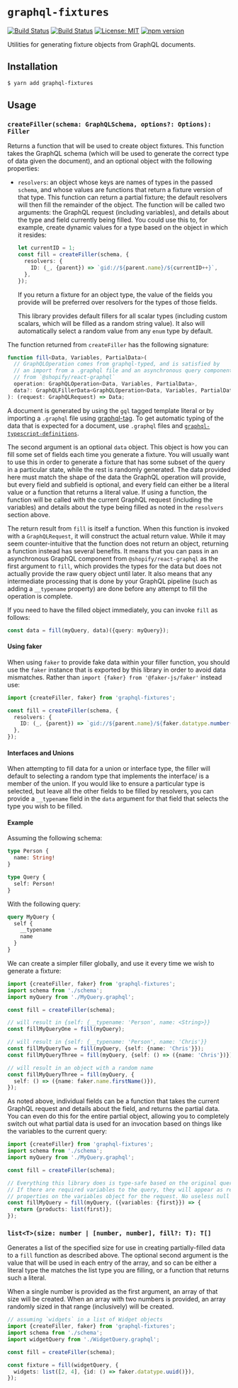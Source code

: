 # `graphql-fixtures`

[![Build Status](https://github.com/Shopify/quilt/workflows/Node-CI/badge.svg?branch=main)](https://github.com/Shopify/quilt/actions?query=workflow%3ANode-CI)
[![Build Status](https://github.com/Shopify/quilt/workflows/Ruby-CI/badge.svg?branch=main)](https://github.com/Shopify/quilt/actions?query=workflow%3ARuby-CI)
[![License: MIT](https://img.shields.io/badge/License-MIT-green.svg)](LICENSE.md) [![npm version](https://badge.fury.io/js/graphql-fixtures.svg)](https://badge.fury.io/js/graphql-tool-utilities.svg)

Utilities for generating fixture objects from GraphQL documents.

## Installation

```bash
$ yarn add graphql-fixtures
```

## Usage

### `createFiller(schema: GraphQLSchema, options?: Options): Filler`

Returns a function that will be used to create object fixtures. This function takes the GraphQL schema (which will be used to generate the correct type of data given the document), and an optional object with the following properties:

- `resolvers`: an object whose keys are names of types in the passed `schema`, and whose values are functions that return a fixture version of that type. This function can return a partial fixture; the default resolvers will then fill the remainder of the object. The function will be called two arguments: the GraphQL request (including variables), and details about the type and field currently being filled. You could use this to, for example, create dynamic values for a type based on the object in which it resides:

  ```ts
  let currentID = 1;
  const fill = createFiller(schema, {
    resolvers: {
      ID: (_, {parent}) => `gid://${parent.name}/${currentID++}`,
    },
  });
  ```

  If you return a fixture for an object type, the value of the fields you provide will be preferred over resolvers for the types of those fields.

  This library provides default fillers for all scalar types (including custom scalars, which will be filled as a random string value). It also will automatically select a random value from any `enum` type by default.

The function returned from `createFiller` has the following signature:

```ts
function fill<Data, Variables, PartialData>(
  // GraphQLOperation comes from graphql-typed, and is satisfied by
  // an import from a .graphql file and an asynchronous query component
  // from `@shopify/react-graphql`
  operation: GraphQLOperation<Data, Variables, PartialData>,
  data?: GraphQLFillerData<GraphQLOperation<Data, Variables, PartialData>>,
): (request: GraphQLRequest) => Data;
```

A document is generated by using the `gql` tagged template literal or by importing a `.graphql` file using [graphql-tag](https://github.com/apollographql/graphql-tag). To get automatic typing of the data that is expected for a document, use `.graphql` files and [`graphql-typescript-definitions`](../graphql-typescript-definitions).

The second argument is an optional `data` object. This object is how you can fill some set of fields each time you generate a fixture. You will usually want to use this in order to generate a fixture that has some subset of the query in a particular state, while the rest is randomly generated. The data provided here must match the shape of the data the GraphQL operation will provide, but every field and subfield is optional, and every field can either be a literal value or a function that returns a literal value. If using a function, the function will be called with the current GraphQL request (including the variables) and details about the type being filled as noted in the `resolvers` section above.

The return result from `fill` is itself a function. When this function is invoked with a `GraphQLRequest`, it will construct the actual return value. While it may seem counter-intuitive that the function does not return an object, returning a function instead has several benefits. It means that you can pass in an asynchronous GraphQL component from `@shopify/react-graphql` as the first argument to `fill`, which provides the types for the data but does not actually provide the raw query object until later. It also means that any intermediate processing that is done by your GraphQL pipeline (such as adding a `__typename` property) are done before any attempt to fill the operation is complete.

If you need to have the filled object immediately, you can invoke `fill` as follows:

```ts
const data = fill(myQuery, data)({query: myQuery});
```

#### Using faker

When using `faker` to provide fake data within your filler function, you should use the `faker` instance that is exported by this library in order to avoid data mismatches. Rather than `import {faker} from '@faker-js/faker'` instead use:

```ts
import {createFiller, faker} from 'graphql-fixtures';

const fill = createFiller(schema, {
  resolvers: {
    ID: (_, {parent}) => `gid://${parent.name}/${faker.datatype.number()}`,
  },
});
```

#### Interfaces and Unions

When attempting to fill data for a union or interface type, the filler will default to selecting a random type that implements the interface/ is a member of the union. If you would like to ensure a particular type is selected, but leave all the other fields to be filled by resolvers, you can provide a `__typename` field in the `data` argument for that field that selects the type you wish to be filled.

#### Example

Assuming the following schema:

```graphql
type Person {
  name: String!
}

type Query {
  self: Person!
}
```

With the following query:

```graphql
query MyQuery {
  self {
    __typename
    name
  }
}
```

We can create a simpler filler globally, and use it every time we wish to generate a fixture:

```ts
import {createFiller, faker} from 'graphql-fixtures';
import schema from './schema';
import myQuery from './MyQuery.graphql';

const fill = createFiller(schema);

// will result in {self: {__typename: 'Person', name: <String>}}
const fillMyQueryOne = fill(myQuery);

// will result in {self: {__typename: 'Person', name: 'Chris'}}
const fillMyQueryTwo = fill(myQuery, {self: {name: 'Chris'}});
const fillMyQueryThree = fill(myQuery, {self: () => ({name: 'Chris'})});

// will result in an object with a random name
const fillMyQueryThree = fill(myQuery, {
  self: () => ({name: faker.name.firstName()}),
});
```

As noted above, individual fields can be a function that takes the current GraphQL request and details about the field, and returns the partial data. You can even do this for the entire partial object, allowing you to completely switch out what partial data is used for an invocation based on things like the variables to the current query:

```ts
import {createFiller} from 'graphql-fixtures';
import schema from './schema';
import myQuery from './MyQuery.graphql';

const fill = createFiller(schema);

// Everything this library does is type-safe based on the original query.
// If there are required variables to the query, they will appear as required
// properties on the variables object for the request. No useless null checking!
const fillMyQuery = fill(myQuery, ({variables: {first}}) => {
  return {products: list(first)};
});
```

### `list<T>(size: number | [number, number], fill?: T): T[]`

Generates a list of the specified size for use in creating partially-filled data to a `fill` function as described above. The optional second argument is the value that will be used in each entry of the array, and so can be either a literal type the matches the list type you are filling, or a function that returns such a literal.

When a single number is provided as the first argument, an array of that size will be created. When an array with two numbers is provided, an array randomly sized in that range (inclusively) will be created.

```ts
// assuming `widgets` in a list of Widget objects
import {createFiller, faker} from 'graphql-fixtures';
import schema from './schema';
import widgetQuery from './WidgetQuery.graphql';

const fill = createFiller(schema);

const fixture = fill(widgetQuery, {
  widgets: list([2, 4], {id: () => faker.datatype.uuid()}),
});
```
